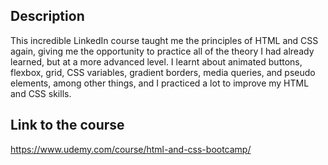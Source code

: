  ## Description 
This incredible LinkedIn course taught me the principles of HTML and CSS again, giving me the opportunity to practice all of the theory I had already learned, but at a more advanced level. I learnt about animated buttons, flexbox, grid, CSS variables, gradient borders, media queries, and pseudo elements, among other things, and I practiced a lot to improve my HTML and CSS skills. 
 ## Link to the course 
 https://www.udemy.com/course/html-and-css-bootcamp/
